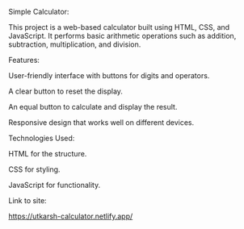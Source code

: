 Simple Calculator:

This project is a web-based calculator built using HTML, CSS, and JavaScript. It performs basic arithmetic operations such as addition, subtraction, multiplication, and division.

Features:

User-friendly interface with buttons for digits and operators.

A clear button to reset the display.

An equal button to calculate and display the result.

Responsive design that works well on different devices.

Technologies Used:

HTML for the structure.

CSS for styling.

JavaScript for functionality.

Link to site: 

https://utkarsh-calculator.netlify.app/
